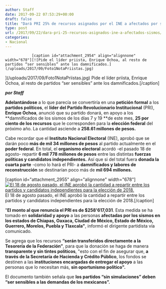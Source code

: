 ```yaml
---
author: Staff
date: 2017-09-22 07:53:29+00:00
draft: false
title: "Dará PRI 25% de recursos asignados por el INE a afectados por sismos"
type: post
url: /2017/09/22/dara-pri-25-recursos-asignados-ine-a-afectados-sismos/
categories:
- Nacional
---
```



				[caption id="attachment_2954" align="alignnone" width="678"][![Pide el líder priista, Enrique Ochoa, al resto de partidos “ser sensibles” ante los damnificados.](/uploads/2017/09/Foto1NotaPriistas.jpg)
](/uploads/2017/09/Foto1NotaPriistas.jpg) Pide el líder priista, Enrique Ochoa, al resto de partidos “ser sensibles” ante los damnificados.[/caption]

_**por Staff**_

**Adelantándose** a lo que parecía se convertiría en una **petición formal** a los **partidos políticos**, el **líder del Partido Revolucionario Institucional** (PRI), **Enrique Ochoa**, anunció que su partido donará, en apoyo a los **damnificados de los sismos de los días 7 y 19 **de este mes, **25 por ciento de los recursos** que le corresponden para la **elección federal** del próximo año. La cantidad asciende a **258.61 millones de pesos.**

Cabe recordar que el **Instituto Nacional Electoral** (INE), aprobó que se darán poco **más de mil 34 millones de pesos** al partido actualmente en el **poder federal**. En total, el **organismo electoral** acordó -el pasado 18 de agosto- repartir **6 mil 778 millones de pesos** entre las distintas **fuerzas políticas y candidatos independientes.** Así que si del total fuera **donada la cuarta parte** -como lo hará el PRI- a **damnificados y labores de reconstrucción** se destinarían poco más de **mil 694 millones.**

[caption id="attachment_2955" align="alignnone" width="678"][![El 18 de agosto pasado, el INE aprobó la cantidad a repartir entre los partidos y candidatos independientes para la elección de 2018.](/uploads/2017/09/Foto2NotaPriistas.jpg)
](/uploads/2017/09/Foto2NotaPriistas.jpg) El 18 de agosto pasado, el INE aprobó la cantidad a repartir entre los partidos y candidatos independientes para la elección de 2018.[/caption]

"**El monto al que renuncia el PRI es de $258'617,031**. Esta medida se ha tomado en **solidaridad y apoyo** a las personas **afectadas por los sismos en los estados de Chiapas, Oaxaca, Ciudad de México, Estado de México, Guerrero, Morelos, Puebla y Tlaxcala"**, informó el dirigente partidista vía comunicado.

Se agrega que los recursos **“serán transferidos directamente a la Tesorería de la Federación”**, para que la donación se haga de manera **transparente y sin tintes políticos**, "esto con el fin de asegurar que, **a través de la Secretaría de Hacienda y Crédito Público**, los fondos se destinen a las **instituciones encargadas de entregar el apoyo** a las personas que lo necesitan más, **sin oportunismo político".**

El documento también señala que **los partidos “sin simulaciones” deben “ser sensibles a las demandas de los mexicanos”.**		
